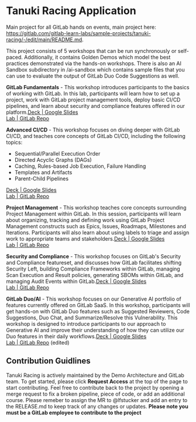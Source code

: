 # Tanuki Racing Application

Main project for all GitLab hands on events, main project here: https://gitlab.com/gitlab-learn-labs/sample-projects/tanuki-racing/-/edit/main/README.md.

This project consists of 5 workshops that can be run synchronously or self-paced. Additionally, it contains Golden Demos which model the best practices demonstrated via the hands-on workshops. There is also an AI Sandbox subdirectory in /ai-sandbox which contains sample files that you can use to evaluate the output of GitLab Duo Code Suggestions as well.

**GitLab Fundamentals** - This workshop introduces participants to the basics of working with GitLab. In this lab, participants will learn how to set up a project, work with GitLab project management tools, deploy basic CI/CD pipelines, and learn about security and compliance features offered in our platform.[Deck | Google Slides](https://docs.google.com/presentation/d/1XcKMWpJplJm2SSXbxoqN6RBrOZSVFXyQSmNB5X7aDgI/edit#slide=id.g26189e93f11_0_0)\
[Lab | GitLab Repo](https://gitlab.com/gitlab-learn-labs/sample-projects/tanuki-racing/-/tree/main/Courses/Workshops/Basics?ref_type=heads)

**Advanced CI/CD** - This workshop focuses on diving deeper with GitLab CI/CD, and teaches core concepts of GitLab CI/CD, including the following topics:

-   Sequential/Parallel Execution Order
-   Directed Acyclic Graphs (DAGs)
-   Caching, Rules-based Job Execution, Failure Handling
-   Templates and Artifacts
-   Parent-Child Pipelines

[Deck | Google Slides](https://docs.google.com/presentation/d/1GtwCm-0Dqr39GuE3gtD9ZXbAhBBJdYs3OwIIfMTNH4s/edit#slide=id.g24c7f8686e9_0_0)\
[Lab | GitLab Repo](https://gitlab.com/gitlab-learn-labs/sample-projects/tanuki-racing/-/tree/main/Courses/Workshops/CICD?ref_type=heads)

**Project Management** - This workshop teaches core concepts surrounding Project Management within GitLab. In this session, participants will learn about organizing, tracking and defining work using GitLab Project Management constructs such as Epics, Issues, Roadmaps, Milestones and Iterations. Participants will also learn about using labels to triage and assign work to appropriate teams and stakeholders.[Deck | Google Slides](https://docs.google.com/presentation/d/1D9bOq1c8lwCo7CFh-dFa8yUsWuundPQGW_HJVxwNkzE/edit)\
[Lab | GitLab Repo](https://gitlab.com/gitlab-learn-labs/sample-projects/tanuki-racing/-/tree/main/Courses/Workshops/Project_Management?ref_type=heads)

**Security and Compliance** - This workshop focuses on GitLab's Security and Compliance featureset, and discusses how GitLab facilitates shifting Security Left, building Compliance Frameworks within GitLab, managing Scan Execution and Result policies, generating SBOMs within GitLab, and managing Audit Events within GitLab.[Deck | Google Slides](https://docs.google.com/presentation/d/1ZpOj_IVcF-ytVW1EhP6oVY7qIdxW0ezn3E8KjDDevV8/edit#slide=id.g24c46b4dc83_0_1239)\
[Lab | GitLab Repo](https://gitlab.com/gitlab-learn-labs/sample-projects/tanuki-racing/-/tree/main/Courses/Workshops/Security?ref_type=heads)

**GitLab Duo/AI** - This workshop focuses on our Generative AI portfolio of features currently offered on GitLab SaaS. In this workshop, participants will get hands-on with GitLab Duo features such as Suggested Reviewers, Code Suggestions, Duo Chat, and Summarize/Resolve this Vulnerability. This workshop is designed to introduce participants to our approach to Generative AI and improve their understanding of how they can utilize our Duo features in their daily workflows.[Deck | Google Slides](https://docs.google.com/presentation/d/1Ybg10UkrVT_L74nHT5GpCmkkm8AICAEDEpEwtqbEtVI/edit#slide=id.g24acd83f362_0_580)\
[Lab | GitLab Repo](https://gitlab.com/gitlab-learn-labs/sample-projects/tanuki-racing/-/tree/main/Courses/Workshops/AI?ref_type=heads) (edited)

## Contribution Guidlines

Tanuki Racing is actively maintained by the Demo Architecture and GitLab team. To get started, please click **Request Access** at the top of the page to start contributing. Feel free to contribute back to the project by opening a merge request to fix a broken pipeline, piece of code, or add an additional course. Please remeber to assign the MR to @lfstucker and add an entry to the RELEASE.md to keep track of any changes or updates. **Please note you must be a GitLab employee to contribute to the project**
